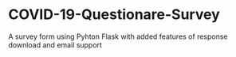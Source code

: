 # COVID-19-Questionare-Survey
 A survey form using Pyhton Flask with added features of response download and email support
